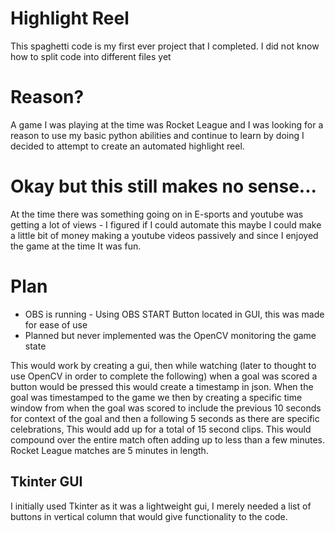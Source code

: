 # Highlight Reel

This spaghetti code is my first ever project that I completed. I did not know how to split code into different files yet

# Reason?
A game I was playing at the time was Rocket League and I was looking for a reason to use my basic python abilities and continue to learn by doing I decided to attempt to create an automated highlight reel. 

# Okay but this still makes no sense...
At the time there was something going on in E-sports and youtube was getting a lot of views - I figured if I could automate this maybe I could make a little bit of money making a youtube videos passively and since I enjoyed the game at the time It was fun.

# Plan
- OBS is running - Using OBS START Button located in GUI, this was made for ease of use
- Planned but never implemented was the OpenCV monitoring the game state

This would work by creating a gui, then while watching (later to thought to use OpenCV in order to complete the following) when a goal was scored a button would be pressed this would create a timestamp in json. When the goal was timestamped to the game we then by creating a specific time window from when the goal was scored to include the previous 10 seconds for context of the goal and then a following 5 seconds as there are specific celebrations, This would add up for a total of 15 second clips. This would compound over the entire match often adding up to less than a few minutes. Rocket League matches are 5 minutes in length.

## Tkinter GUI
I initially used Tkinter as it was a lightweight gui, I merely needed a list of buttons in vertical column that would give functionality to the code.


